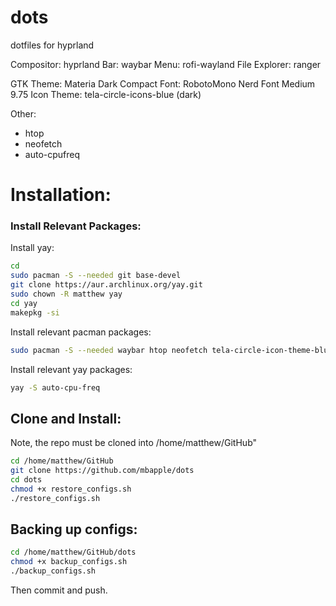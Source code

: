 # dots
dotfiles for hyprland

Compositor: hyprland
Bar: waybar
Menu: rofi-wayland
File Explorer: ranger


GTK Theme: Materia Dark Compact
Font: RobotoMono Nerd Font Medium 9.75
Icon Theme: tela-circle-icons-blue (dark)

Other:
- htop
- neofetch
- auto-cpufreq

# Installation:
### Install Relevant Packages:
Install yay:
```bash
cd
sudo pacman -S --needed git base-devel
git clone https://aur.archlinux.org/yay.git
sudo chown -R matthew yay
cd yay
makepkg -si
```
Install relevant pacman packages:
```bash
sudo pacman -S --needed waybar htop neofetch tela-circle-icon-theme-blue ttf-roboto-mono-nerd rofi-wayland materia-gtk-theme
```
Install relevant yay packages:
```bash
yay -S auto-cpu-freq
```
## Clone and Install:
Note, the repo must be cloned into /home/matthew/GitHub"
```bash
cd /home/matthew/GitHub
git clone https://github.com/mbapple/dots
cd dots
chmod +x restore_configs.sh
./restore_configs.sh
```

## Backing up configs:
```bash
cd /home/matthew/GitHub/dots
chmod +x backup_configs.sh
./backup_configs.sh
```
Then commit and push.
